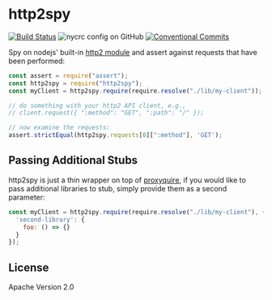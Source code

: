 # http2spy

[![Build Status](https://travis-ci.org/bcoe/http2spy.svg?branch=master)](https://travis-ci.org/bcoe/http2spy)
![nycrc config on GitHub](https://img.shields.io/nycrc/bcoe/http2spy)
[![Conventional Commits](https://img.shields.io/badge/Conventional%20Commits-1.0.0-yellow.svg)](https://conventionalcommits.org)


Spy on nodejs' built-in [http2 module](https://nodejs.org/api/http2.html) and
assert against requests that have been performed:

```js
const assert = require("assert");
const http2spy = require("http2spy");
const myClient = http2spy.require(require.resolve("./lib/my-client"));

// do something with your http2 API client, e.g.,
// client.request({ ":method": "GET", ":path": "/" });

// now examine the requests:
assert.strictEqual(http2spy.requests[0][":method"], 'GET');
```

## Passing Additional Stubs

http2spy is just a thin wrapper on top of
[proxyquire](https://www.npmjs.com/package/proxyquire), if you would like to
pass additional libraries to stub, simply provide them as a second parameter:

```js
const myClient = http2spy.require(require.resolve("./lib/my-client"), {
  'second-library': {
    foo: () => {}
  }
});
```

## License

Apache Version 2.0

